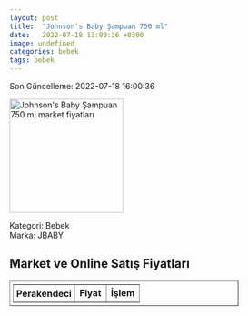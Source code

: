 ```yaml
---
layout: post
title:  "Johnson's Baby Şampuan 750 ml"
date:   2022-07-18 13:00:36 +0300
image: undefined
categories: bebek
tags: bebek
---
```


Son Güncelleme: 2022-07-18 16:00:36

<img src="undefined" width="200" alt="Johnson's Baby Şampuan 750 ml market fiyatları" />

Kategori: Bebek
<br />
Marka: JBABY

<h2>Market ve Online Satış Fiyatları</h2>

<table border="1" style="padding: 5px;width:80%;">
  <tr>
    <td style="padding: 5px;"><strong>Perakendeci</strong></td>
    <td><strong>Fiyat</strong></td>
    <td><strong>İşlem</strong></td>
  </tr>
  
</table>
